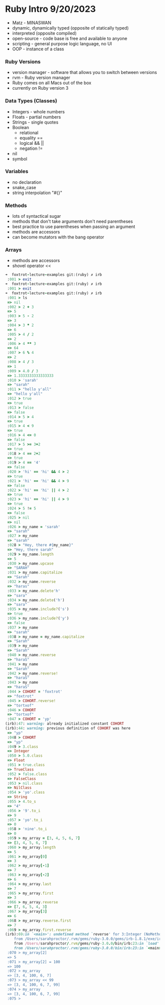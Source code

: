 # Ruby Intro 9/20/2023

- Matz - MINASWAN
- dynamic, dynamically typed (opposite of statically typed)
- interpreted (opposite compiled)
- open-source - code base is free and available to anyone
- scripting - general purpose logic language, no UI
- OOP - instance of a class

### Ruby Versions

- version manager - software that allows you to switch between versions
- rvm - Ruby version manager
- Ruby comes on all Macs out of the box
- currently on Ruby version 3

### Data Types (Classes)

- Integers - whole numbers
- Floats - partial numbers
- Strings - single quotes
- Boolean
  - relational
  - equality ==
  - logical && ||
  - negation !=
- nil
- symbol

### Variables

- no declaration
- snake_case
- string interpolation "#{}"

### Methods

- lots of syntactical sugar
- methods that don't take arguments don't need parentheses
- best practice to use parentheses when passing an argument
- methods are accessors
- can become mutators with the bang operator

### Arrays

- methods are accessors
- shovel operator <<

```ruby
➜  foxtrot-lecture-examples git:(ruby) ✗ irb
 :001 > exit
➜  foxtrot-lecture-examples git:(ruby) ✗ irb
 :001 > exit
➜  foxtrot-lecture-examples git:(ruby) ✗ irb
 :001 > ls
 => nil
 :002 > 2 + 3
 => 5
 :003 > 5 - 2
 => 3
 :004 > 3 * 2
 => 6
 :005 > 4 / 2
 => 2
 :006 > 4 ** 3
 => 64
 :007 > 6 % 4
 => 2
 :008 > 4 / 3
 => 1
 :009 > 4.0 / 3
 => 1.3333333333333333
 :010 > 'sarah'
 => "sarah"
 :011 > "hello y'all"
 => "hello y'all"
 :012 > true
 => true
 :013 > false
 => false
 :014 > 5 > 4
 => true
 :015 > 4 < 9
 => true
 :016 > 4 <= 0
 => false
 :017 > 5 >= 3+2
 => true
 :018 > 4 == 2+2
 => true
 :019 > 4 == '4'
 => false
 :020 > 'hi' == 'hi' && 4 > 2
 => true
 :021 > 'hi' == 'hi' && 4 > 9
 => false
 :022 > 'hi' == 'hi' || 4 > 2
 => true
 :023 > 'hi' == 'hi' || 4 > 9
 => true
 :024 > 5 != 5
 => false
 :025 > nil
 => nil
 :026 > my_name = 'sarah'
 => "sarah"
 :027 > my_name
 => "sarah"
 :028 > "Hey, there #{my_name}"
 => "Hey, there sarah"
 :029 > my_name.length
 => 5
 :030 > my_name.upcase
 => "SARAH"
 :031 > my_name.capitalize
 => "Sarah"
 :032 > my_name.reverse
 => "haras"
 :033 > my_name.delete'h'
 => "sara"
 :034 > my_name.delete('h')
 => "sara"
 :035 > my_name.include?('s')
 => true
 :036 > my_name.include?('y')
 => false
 :037 > my_name
 => "sarah"
 :038 > my_name = my_name.capitalize
 => "Sarah"
 :039 > my_name
 => "Sarah"
 :040 > my_name.reverse
 => "haraS"
 :041 > my_name
 => "Sarah"
 :042 > my_name.reverse!
 => "haraS"
 :043 > my_name
 => "haraS"
 :044 > COHORT = 'foxtrot'
 => "foxtrot"
 :045 > COHORT.reverse!
 => "tortxof"
 :046 > COHORT
 => "tortxof"
 :047 > COHORT = 'yp'
(irb):47: warning: already initialized constant COHORT
(irb):44: warning: previous definition of COHORT was here
 => "yp"
 :048 > COHORT
 => "yp"
 :049 > 3.class
 => Integer
 :050 > 5.0.class
 => Float
 :051 > true.class
 => TrueClass
 :052 > false.class
 => FalseClass
 :053 > nil.class
 => NilClass
 :054 > 'yo'.class
 => String
 :055 > 4.to_s
 => "4"
 :056 > '9'.to_i
 => 9
 :057 > 'yo'.to_i
 => 0
 :058 > 'nine'.to_i
 => 0
 :059 > my_array = [3, 4, 5, 6, 7]
 => [3, 4, 5, 6, 7]
 :060 > my_array.length
 => 5
 :061 > my_array[0]
 => 3
 :062 > my_array[-1]
 => 7
 :063 > my_array[-2]
 => 6
 :064 > my_array.last
 => 7
 :065 > my_array.first
 => 3
 :066 > my_array.reverse
 => [7, 6, 5, 4, 3]
 :067 > my_array[3]
 => 6
 :068 > my_array.reverse.first
 => 7
 :069 > my_array.first.reverse
(irb):69:in `<main>': undefined method `reverse' for 3:Integer (NoMethodError)
	from /Users/sarahproctor/.rvm/gems/ruby-3.0.0/gems/irb-1.8.1/exe/irb:9:in `<top (required)>'
	from /Users/sarahproctor/.rvm/gems/ruby-3.0.0/bin/irb:23:in `load'
	from /Users/sarahproctor/.rvm/gems/ruby-3.0.0/bin/irb:23:in `<main>'
 :070 > my_array[2]
 => 5
 :071 > my_array[2] = 100
 => 100
 :072 > my_array
 => [3, 4, 100, 6, 7]
 :073 > my_array << 99
 => [3, 4, 100, 6, 7, 99]
 :074 > my_array
 => [3, 4, 100, 6, 7, 99]
 :075 >
```
